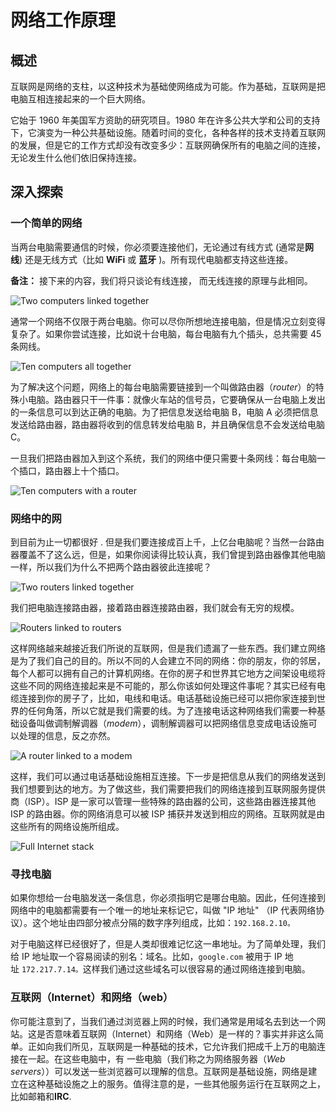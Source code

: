 ## 

# 网络工作原理

## 概述

互联网是网络的支柱，以这种技术为基础使网络成为可能。作为基础，互联网是把电脑互相连接起来的一个巨大网络。

它始于 1960 年美国军方资助的研究项目。1980 年在许多公共大学和公司的支持下，它演变为一种公共基础设施。随着时间的变化，各种各样的技术支持着互联网的发展，但是它的工作方式却没有改变多少：互联网确保所有的电脑之间的连接，无论发生什么他们依旧保持连接。

## 深入探索

### 一个简单的网络

当两台电脑需要通信的时候，你必须要连接他们，无论通过有线方式 (通常是**网线**) 还是无线方式（比如 **WiFi** 或 **蓝牙** )。所有现代电脑都支持这些连接。

**备注：** 接下来的内容，我们将只谈论有线连接， 而无线连接的原理与此相同。

<img src="https://developer.mozilla.org/en-US/docs/Learn/Common_questions/How_does_the_Internet_work/internet-schema-1.png" title="" alt="Two computers linked together" data-align="center">

通常一个网络不仅限于两台电脑。你可以尽你所想地连接电脑，但是情况立刻变得复杂了。如果你尝试连接，比如说十台电脑，每台电脑有九个插头，总共需要 45 条网线。

<img src="https://developer.mozilla.org/en-US/docs/Learn/Common_questions/How_does_the_Internet_work/internet-schema-2.png" title="" alt="Ten computers all together" data-align="center">

为了解决这个问题，网络上的每台电脑需要链接到一个叫做路由器（*router*）的特殊小电脑。路由器只干一件事：就像火车站的信号员，它要确保从一台电脑上发出的一条信息可以到达正确的电脑。为了把信息发送给电脑 B，电脑 A 必须把信息发送给路由器，路由器将收到的信息转发给电脑 B，并且确保信息不会发送给电脑 C。

一旦我们把路由器加入到这个系统，我们的网络中便只需要十条网线：每台电脑一个插口，路由器上十个插口。

<img src="https://developer.mozilla.org/en-US/docs/Learn/Common_questions/How_does_the_Internet_work/internet-schema-3.png" title="" alt="Ten computers with a router" data-align="center">

### 网络中的网

到目前为止一切都很好 . 但是我们要连接成百上千，上亿台电脑呢？当然一台路由器覆盖不了这么远，但是，如果你阅读得比较认真，我们曾提到路由器像其他电脑一样，所以我们为什么不把两个路由器彼此连接呢？

<img src="https://developer.mozilla.org/en-US/docs/Learn/Common_questions/How_does_the_Internet_work/internet-schema-4.png" title="" alt="Two routers linked together" data-align="center">

我们把电脑连接路由器，接着路由器连接路由器，我们就会有无穷的规模。

<img src="https://developer.mozilla.org/en-US/docs/Learn/Common_questions/How_does_the_Internet_work/internet-schema-5.png" title="" alt="Routers linked to routers" data-align="center">

这样网络越来越接近我们所说的互联网，但是我们遗漏了一些东西。我们建立网络是为了我们自己的目的。所以不同的人会建立不同的网络：你的朋友，你的邻居，每个人都可以拥有自己的计算机网络。在你的房子和世界其它地方之间架设电缆将这些不同的网络连接起来是不可能的，那么你该如何处理这件事呢？其实已经有电缆连接到你的房子了，比如，电线和电话。电话基础设施已经可以把你家连接到世界的任何角落，所以它就是我们需要的线。为了连接电话这种网络我们需要一种基础设备叫做调制解调器（*modem*），调制解调器可以把网络信息变成电话设施可以处理的信息，反之亦然。

<img src="https://developer.mozilla.org/en-US/docs/Learn/Common_questions/How_does_the_Internet_work/internet-schema-6.png" title="" alt="A router linked to a modem" data-align="center">

这样，我们可以通过电话基础设施相互连接。下一步是把信息从我们的网络发送到我们想要到达的地方。为了做这些，我们需要把我们的网络连接到互联网服务提供商（ISP）。ISP 是一家可以管理一些特殊的路由器的公司，这些路由器连接其他 ISP 的路由器。你的网络消息可以被 ISP 捕获并发送到相应的网络。互联网就是由这些所有的网络设施所组成。

<img src="https://developer.mozilla.org/en-US/docs/Learn/Common_questions/How_does_the_Internet_work/internet-schema-7.png" title="" alt="Full Internet stack" data-align="center">

### 寻找电脑

如果你想给一台电脑发送一条信息，你必须指明它是哪台电脑。因此，任何连接到网络中的电脑都需要有一个唯一的地址来标记它，叫做 "IP 地址" （IP 代表网络协议）。这个地址由四部分被点分隔的数字序列组成，比如：`192.168.2.10。`

对于电脑这样已经很好了，但是人类却很难记忆这一串地址。为了简单处理，我们给 IP 地址取一个容易阅读的别名：域名。比如，`google.com` 被用于 IP 地址 `172.217.7.14。`这样我们通过这些域名可以很容易的通过网络连接到电脑。

### 互联网（Internet）和网络（web）

你可能注意到了，当我们通过浏览器上网的时候，我们通常是用域名去到达一个网站。这是否意味着互联网（Internet）和网络（Web）是一样的？事实并非这么简单。正如向我们所见，互联网是一种基础的技术，它允许我们把成千上万的电脑连接在一起。在这些电脑中，有 一些电脑（我们称之为网络服务器（*Web servers*））可以发送一些浏览器可以理解的信息。互联网是基础设施，网络是建立在这种基础设施之上的服务。值得注意的是，一些其他服务运行在互联网之上，比如邮箱和**IRC**.


